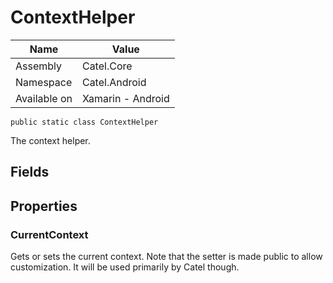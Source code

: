 

# ContextHelper

Name|Value
---|---
Assembly|Catel.Core
Namespace|Catel.Android
Available on|Xamarin - Android

```
public static class ContextHelper
```

The context helper.



## Fields

## Properties

### CurrentContext

Gets or sets the current context. Note that the setter is made public to allow customization. It will be used primarily by Catel though.



